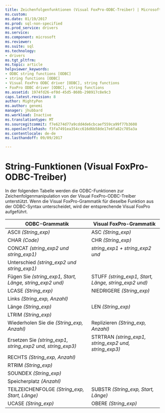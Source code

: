 ```yaml
---
title: Zeichenfolgenfunktionen (Visual FoxPro-ODBC-Treiber) | Microsoft Docs
ms.custom: 
ms.date: 01/19/2017
ms.prod: sql-non-specified
ms.prod_service: drivers
ms.service: 
ms.component: microsoft
ms.reviewer: 
ms.suite: sql
ms.technology:
- drivers
ms.tgt_pltfrm: 
ms.topic: article
helpviewer_keywords:
- ODBC string functions [ODBC]
- string functions [ODBC]
- Visual FoxPro ODBC driver [ODBC], string functions
- FoxPro ODBC driver [ODBC], string functions
ms.assetid: 1974fd26-ef0d-45d5-860b-298917c8e9c3
caps.latest.revision: 8
author: MightyPen
ms.author: genemi
manager: jhubbard
ms.workload: Inactive
ms.translationtype: MT
ms.sourcegitcommit: f7e6274d77a9cdd4de6cbcaef559ca99f77b3608
ms.openlocfilehash: f3fa7491ea354cc616d6b58de17e6fa82c785a3a
ms.contentlocale: de-de
ms.lasthandoff: 09/09/2017

---
```

# <a name="string-functions-visual-foxpro-odbc-driver"></a>String-Funktionen (Visual FoxPro-ODBC-Treiber)
In der folgenden Tabelle werden die ODBC-Funktionen zur Zeichenfolgenmanipulation von der Visual FoxPro-ODBC-Treiber unterstützt. Wenn die Visual FoxPro-Grammatik für dieselbe Funktion aus der ODBC-Syntax unterscheidet, wird der entsprechende Visual FoxPro aufgeführt.  
  
|ODBC-Grammatik|Visual FoxPro-Grammatik|  
|------------------|---------------------------|  
|ASCII *(String_exp)*|ASC *(String_exp)*|  
|CHAR *(Code)*|CHR *(String_exp)*|  
|CONCAT *(string_exp2 und string_exp1)*|*string_exp1 + string_exp2 und*|  
|Unterschied *(string_exp2 und string_exp1)*||  
|Fügen Sie *(string_exp1, Start, Länge, string_exp2 und)*|STUFF *(string_exp1, Start, Länge, string_exp2 und)*|  
|LCASE *(String_exp)*|NIEDRIGERE *(String_exp)*|  
|Links *(String_exp, Anzahl)*||  
|Länge *(String_exp)*|LEN *(String_exp)*|  
|LTRIM *(String_exp)*||  
|Wiederholen Sie die *(String_exp, Anzahl)*|Replizieren *(String_exp, Anzahl)*|  
|Ersetzen Sie *(string_exp1, string_exp2 und, string_exp3)*|STRTRAN *(string_exp1, string_exp2 und, string_exp3)*|  
|RECHTS *(String_exp, Anzahl)*||  
|RTRIM *(String_exp)*||  
|SOUNDEX *(String_exp)*||  
|Speicherplatz *(Anzahl)*||  
|TEILZEICHENFOLGE *(String_exp, Start, Länge)*|SUBSTR *(String_exp, Start, Länge)*|  
|UCASE *(String_exp)*|OBERE *(String_exp)*|

